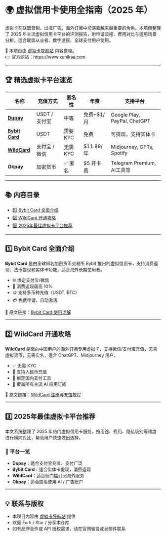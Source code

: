 # 🌍 虚拟信用卡使用全指南（2025 年）

虚拟卡在联盟营销、出海广告、海外订阅中扮演着越来越重要的角色。本项目整理了 2025 年主流虚拟信用卡平台的评测报告，附申请流程、费用对比与适用场景分析，适合联盟从业者、数字游民、全球支付用户使用。

📌 本项目由 [虚拟卡导航站](https://www.xunikaa.com) 内容整理。  
👉 官方网站：https://www.xunikaa.com

---

## 🏆 精选虚拟卡平台速览

| 名称        | 充值方式         | 匿名性  | 年费       | 支持平台                      |
|-------------|------------------|---------|------------|-------------------------------|
|[ **Dupay** ](https://dupay.one/web-app/register-h5?invitCode=0ocKlx&lang=zh-cn)| USDT / 支付宝    | 中等    | 免费~$1/月  | Google Play, PayPal, ChatGPT |
| [**Bybit Card**](https://www.bybit.com/fiat/cards?source=referral&campaignId=1686258086857150464&ref=LWD7E15) | USDT   | 需要KYC | 免费       | 可提现，支持实体卡           |
| [**WildCard**](https://yeka.ai/i/IIY4PI3V) | 支付宝 / 微信   | 无需KYC | $11.99/年  | Midjourney, GPTs, Spotify    |
| **Okpay**   | 加密货币         | ✅ 匿名 | $5 开卡费   | Telegram Premium, AI工具等    |

---

## 📚 内容目录

- [1️⃣ Bybit Card 全面介绍](#1-bybit-card-全面介绍)
- [2️⃣ WildCard 开通攻略](#2-wildcard-开通攻略)
- [3️⃣ 2025年最佳虚拟卡平台推荐](#3-2025年最佳虚拟卡平台推荐)

---

## 1️⃣ Bybit Card 全面介绍

**Bybit Card** 是由全球知名加密货币交易所 Bybit 推出的虚拟信用卡，支持消费返现、法币提现和实体卡功能，适合海外长期使用者。

- 🌐 绑定支付宝/微信
- 💸 消费返现最高 10%
- 🪙 支持多币种充值（USDT, BTC）
- 💳 免费申请，自动激活

📄 原文链接：[Bybit Card 使用详解](https://www.xunikaa.com)

---

## 2️⃣ WildCard 开通攻略

**WildCard** 是面向中国用户的海外订阅专用虚拟卡，支持微信/支付宝充值，无需虚拟货币，无需实名，适合 ChatGPT、Midjourney 用户。

- ✅ 无需 KYC
- 🧧 支持人民币充值
- 📱 绑定国内支付工具
- 🎯 覆盖所有主流 AI 应用订阅

📄 原文链接：[WildCard 注册与充值教程](https://www.xunikaa.com)

---

## 3️⃣ 2025年最佳虚拟卡平台推荐

本文系统整理了 2025 年热门虚拟信用卡服务，按用途、费用、隐私级别等维度进行横向对比，帮助用户快速做出选择。

### 📌 平台一览

- **Dupay**：适合支付宝充值、支付广泛  
- **Bybit Card**：适合实体卡提现，消费返现  
- **WildCard**：适合低门槛订阅海外服务  
- **Okpay**：适合匿名使用 AI / 广告账户
---

## 💡 联系与版权

- 本项目内容由 [虚拟卡导航站](https://www.xunikaa.com) 提供
- 欢迎 Fork / Star / 分享本仓库
- 如有品牌合作或 API 授权需求，请在官网留言或发邮件联系

